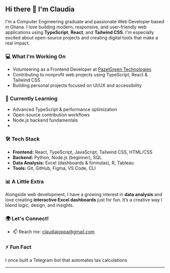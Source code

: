 ## Hi there 👋 I'm Claudia

I'm a Computer Engineering graduate and passionate Web Developer based in Ghana. I love building modern, responsive, and user-friendly web applications using **TypeScript**, **React**, and **Tailwind CSS**. I'm especially excited about open-source projects and creating digital tools that make a real impact.

### 💻 What I'm Working On
- Volunteering as a Frontend Developer at [PazelGreen Technologies](https://github.com/pazelgreen)
- Contributing to nonprofit web projects using TypeScript, React & Tailwind CSS
- Building personal projects focused on UI/UX and accessibility

### 🌱 Currently Learning
- Advanced TypeScript & performance optimization
- Open-source contribution workflows
- Node.js backend fundamentals
- 

### 🛠️ Tech Stack
- **Frontend:** React, TypeScript, JavaScript, Tailwind CSS, HTML/CSS 
- **Backend:** Python, Node.js (beginner), SQL  
- **Data Analysis:** Excel (dashboards & formulas), R, Tableau  
- **Tools:** Git, GitHub, Figma, VS Code, CLI  

### 📊 A Little Extra
Alongside web development, I have a growing interest in **data analysis** and love creating **interactive Excel dashboards** just for fun. It’s a creative way I blend logic, design, and insights.

### 🌍 Let's Connect!
- 📫 Reach me: claudiajoppa@gmail.com   
 

### ⚡ Fun Fact
I once built a Telegram bot that automates tax calculations

---



